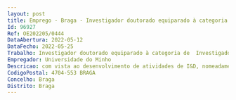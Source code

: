 ```yaml
--- 
layout: post
title: Emprego - Braga - Investigador doutorado equiparado à categoria de  Investigador Auxiliar em regime de direito privado
Id: 96927
Ref: OE202205/0444
DataAbertura: 2022-05-12
DataFecho: 2022-05-25
Trabalho: Investigador doutorado equiparado à categoria de  Investigador Auxiliar em regime de direito privado
Empregador: Universidade do Minho
Descricao: com vista ao desenvolvimento de atividades de I&D, nomeadamente  participar no desenvolvimento e execução de projetos de I&D e em atividades científicas e técnicas conexas  acompanhar os trabalhos desenvolvidos no âmbito dos projetos a seu cargo  colaborar no desenvolvimento de ações de formação no âmbito da metodologia de I&D acompanhar os trabalhos de investigação desenvolvidos pelos bolseiros, pelos estagiários de investigação e pelos assistentes de investigação e participar na sua formação  colaborar na docência e participar em programas de formação da instituição  orientar estudantes do ensino superior, designadamente de licenciatura, de mestrado e de doutoramento  exercer as funções para que tenham sido eleitos ou nomeados nos órgãos colegiais da instituição a que pertençam
CodigoPostal: 4704-553 BRAGA
Concelho: Braga
Distrito: Braga
--- 
```

